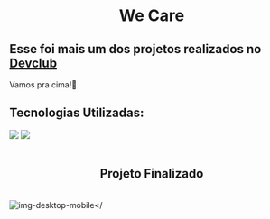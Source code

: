 <h1 align="center">We Care</h1>

<h2>Esse foi mais um dos projetos realizados no <a href="https://rodolfomori.com.br/devclub">Devclub</a></h2>
<p> Vamos pra cima!🚀</p>
 
<h2>Tecnologias Utilizadas:</h2>

<img src="https://img.shields.io/badge/HTML5-E34F26?style=for-the-badge&logo=html5&logoColor=white"/> <img src="https://img.shields.io/badge/CSS3-1572B6?style=for-the-badge&logo=css3&logoColor=white"/>
<br>
<br>
<h2 align="center">Projeto Finalizado</h2>
<br>
<img src="https://github.com/Thiagoffg/projeto-we-care/blob/main/assets/desktop%20-%20mobile.png?raw=true" alt=img-desktop-mobile</>
